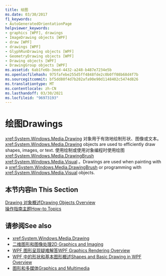```yaml
---
title: 绘图
ms.date: 03/30/2017
f1_keywords:
- AutoGeneratedOrientationPage
helpviewer_keywords:
- graphics [WPF], drawings
- ImageDrawing objects [WPF]
- draw [WPF]
- drawings [WPF]
- GlyphRunDrawing objects [WPF]
- GeometryDrawing objects [WPF]
- Drawing objects [WPF]
- DrawingGroup objects [WPF]
ms.assetid: 6ab1fe6b-3eed-4432-a248-b487e7234e5b
ms.openlocfilehash: 975fafebe255d5ff4848fde2c0b0ff08b68d4f7b
ms.sourcegitcommit: bf5dd80f4d7b202afa90e90d1148402c5474d826
ms.translationtype: MT
ms.contentlocale: zh-CN
ms.lasthandoff: 03/30/2021
ms.locfileid: "96973193"
---
```

# <a name="drawings"></a><span data-ttu-id="a190e-102">绘图</span><span class="sxs-lookup"><span data-stu-id="a190e-102">Drawings</span></span>
<span data-ttu-id="a190e-103"><xref:System.Windows.Media.Drawing> 对象用于有效地绘制形状、图像或文本。</span><span class="sxs-lookup"><span data-stu-id="a190e-103"><xref:System.Windows.Media.Drawing> objects are used to efficiently draw shapes, images, or text.</span></span> <span data-ttu-id="a190e-104">使用绘制或使用对象编程时使用绘图 <xref:System.Windows.Media.DrawingBrush> <xref:System.Windows.Media.Visual> 。</span><span class="sxs-lookup"><span data-stu-id="a190e-104">Drawings are used when painting with a <xref:System.Windows.Media.DrawingBrush> or programming with <xref:System.Windows.Media.Visual> objects.</span></span>  
  
## <a name="in-this-section"></a><span data-ttu-id="a190e-105">本节内容</span><span class="sxs-lookup"><span data-stu-id="a190e-105">In This Section</span></span>  
 [<span data-ttu-id="a190e-106">Drawing 对象概述</span><span class="sxs-lookup"><span data-stu-id="a190e-106">Drawing Objects Overview</span></span>](drawing-objects-overview.md)  
  [<span data-ttu-id="a190e-107">操作指南主题</span><span class="sxs-lookup"><span data-stu-id="a190e-107">How-to Topics</span></span>](drawings-how-to-topics.md)  
  
## <a name="see-also"></a><span data-ttu-id="a190e-108">请参阅</span><span class="sxs-lookup"><span data-stu-id="a190e-108">See also</span></span>

- <xref:System.Windows.Media.Drawing>
- [<span data-ttu-id="a190e-109">二维图形和图像处理</span><span class="sxs-lookup"><span data-stu-id="a190e-109">2D Graphics and Imaging</span></span>](../advanced/optimizing-performance-2d-graphics-and-imaging.md)
- [<span data-ttu-id="a190e-110">WPF 图形呈现疑难解答</span><span class="sxs-lookup"><span data-stu-id="a190e-110">WPF Graphics Rendering Overview</span></span>](wpf-graphics-rendering-overview.md)
- [<span data-ttu-id="a190e-111">WPF 中的形状和基本图形概述</span><span class="sxs-lookup"><span data-stu-id="a190e-111">Shapes and Basic Drawing in WPF Overview</span></span>](shapes-and-basic-drawing-in-wpf-overview.md)
- [<span data-ttu-id="a190e-112">图形和多媒体</span><span class="sxs-lookup"><span data-stu-id="a190e-112">Graphics and Multimedia</span></span>](index.md)
